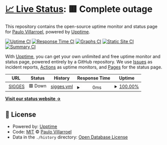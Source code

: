 # [📈 Live Status](https://paulovillarroel.github.io/status_page): <!--live status--> **🟥 Complete outage**

This repository contains the open-source uptime monitor and status page for [Paulo Villarroel](www.opensaludlab.org), powered by [Upptime](https://github.com/upptime/upptime).

[![Uptime CI](https://github.com/paulovillarroel/status_page/workflows/Uptime%20CI/badge.svg)](https://github.com/paulovillarroel/status_page/actions?query=workflow%3A%22Uptime+CI%22)
[![Response Time CI](https://github.com/paulovillarroel/status_page/workflows/Response%20Time%20CI/badge.svg)](https://github.com/paulovillarroel/status_page/actions?query=workflow%3A%22Response+Time+CI%22)
[![Graphs CI](https://github.com/paulovillarroel/status_page/workflows/Graphs%20CI/badge.svg)](https://github.com/paulovillarroel/status_page/actions?query=workflow%3A%22Graphs+CI%22)
[![Static Site CI](https://github.com/paulovillarroel/status_page/workflows/Static%20Site%20CI/badge.svg)](https://github.com/paulovillarroel/status_page/actions?query=workflow%3A%22Static+Site+CI%22)
[![Summary CI](https://github.com/paulovillarroel/status_page/workflows/Summary%20CI/badge.svg)](https://github.com/paulovillarroel/status_page/actions?query=workflow%3A%22Summary+CI%22)

With [Upptime](https://upptime.js.org), you can get your own unlimited and free uptime monitor and status page, powered entirely by a GitHub repository. We use [Issues](https://github.com/paulovillarroel/status_page/issues) as incident reports, [Actions](https://github.com/paulovillarroel/status_page/actions) as uptime monitors, and [Pages](https://paulovillarroel.github.io/status_page) for the status page.

<!--start: status pages-->
<!-- This summary is generated by Upptime (https://github.com/upptime/upptime) -->
<!-- Do not edit this manually, your changes will be overwritten -->
<!-- prettier-ignore -->
| URL | Status | History | Response Time | Uptime |
| --- | ------ | ------- | ------------- | ------ |
| <img alt="" src="https://favicons.githubusercontent.com/www.sigges.cl" height="13"> [SIGGES](https://www.sigges.cl) | 🟥 Down | [sigges.yml](https://github.com/paulovillarroel/status_page/commits/HEAD/history/sigges.yml) | <details><summary><img alt="Response time graph" src="./graphs/sigges/response-time-week.png" height="20"> 0ms</summary><br><a href="https://paulovillarroel.github.io/status_page/history/sigges"><img alt="Response time 0" src="https://img.shields.io/endpoint?url=https%3A%2F%2Fraw.githubusercontent.com%2Fpaulovillarroel%2Fstatus_page%2FHEAD%2Fapi%2Fsigges%2Fresponse-time.json"></a><br><a href="https://paulovillarroel.github.io/status_page/history/sigges"><img alt="24-hour response time 0" src="https://img.shields.io/endpoint?url=https%3A%2F%2Fraw.githubusercontent.com%2Fpaulovillarroel%2Fstatus_page%2FHEAD%2Fapi%2Fsigges%2Fresponse-time-day.json"></a><br><a href="https://paulovillarroel.github.io/status_page/history/sigges"><img alt="7-day response time 0" src="https://img.shields.io/endpoint?url=https%3A%2F%2Fraw.githubusercontent.com%2Fpaulovillarroel%2Fstatus_page%2FHEAD%2Fapi%2Fsigges%2Fresponse-time-week.json"></a><br><a href="https://paulovillarroel.github.io/status_page/history/sigges"><img alt="30-day response time 0" src="https://img.shields.io/endpoint?url=https%3A%2F%2Fraw.githubusercontent.com%2Fpaulovillarroel%2Fstatus_page%2FHEAD%2Fapi%2Fsigges%2Fresponse-time-month.json"></a><br><a href="https://paulovillarroel.github.io/status_page/history/sigges"><img alt="1-year response time 0" src="https://img.shields.io/endpoint?url=https%3A%2F%2Fraw.githubusercontent.com%2Fpaulovillarroel%2Fstatus_page%2FHEAD%2Fapi%2Fsigges%2Fresponse-time-year.json"></a></details> | <details><summary><a href="https://paulovillarroel.github.io/status_page/history/sigges">100.00%</a></summary><a href="https://paulovillarroel.github.io/status_page/history/sigges"><img alt="All-time uptime 98.98%" src="https://img.shields.io/endpoint?url=https%3A%2F%2Fraw.githubusercontent.com%2Fpaulovillarroel%2Fstatus_page%2FHEAD%2Fapi%2Fsigges%2Fuptime.json"></a><br><a href="https://paulovillarroel.github.io/status_page/history/sigges"><img alt="24-hour uptime 100.00%" src="https://img.shields.io/endpoint?url=https%3A%2F%2Fraw.githubusercontent.com%2Fpaulovillarroel%2Fstatus_page%2FHEAD%2Fapi%2Fsigges%2Fuptime-day.json"></a><br><a href="https://paulovillarroel.github.io/status_page/history/sigges"><img alt="7-day uptime 100.00%" src="https://img.shields.io/endpoint?url=https%3A%2F%2Fraw.githubusercontent.com%2Fpaulovillarroel%2Fstatus_page%2FHEAD%2Fapi%2Fsigges%2Fuptime-week.json"></a><br><a href="https://paulovillarroel.github.io/status_page/history/sigges"><img alt="30-day uptime 98.98%" src="https://img.shields.io/endpoint?url=https%3A%2F%2Fraw.githubusercontent.com%2Fpaulovillarroel%2Fstatus_page%2FHEAD%2Fapi%2Fsigges%2Fuptime-month.json"></a><br><a href="https://paulovillarroel.github.io/status_page/history/sigges"><img alt="1-year uptime 98.98%" src="https://img.shields.io/endpoint?url=https%3A%2F%2Fraw.githubusercontent.com%2Fpaulovillarroel%2Fstatus_page%2FHEAD%2Fapi%2Fsigges%2Fuptime-year.json"></a></details>

<!--end: status pages-->

[**Visit our status website →**](https://paulovillarroel.github.io/status_page)

## 📄 License

- Powered by: [Upptime](https://github.com/upptime/upptime)
- Code: [MIT](./LICENSE) © [Paulo Villarroel](www.opensaludlab.org)
- Data in the `./history` directory: [Open Database License](https://opendatacommons.org/licenses/odbl/1-0/)
